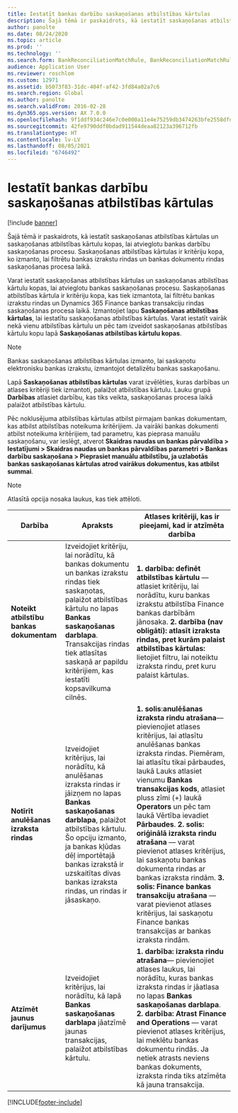 ```yaml
---
title: Iestatīt bankas darbību saskaņošanas atbilstības kārtulas
description: Šajā tēmā ir paskaidrots, kā iestatīt saskaņošanas atbilstības kārtulas un saskaņošanas atbilstības kārtulu kopas, lai atvieglotu bankas darbību saskaņošanas procesu. Saskaņošanas atbilstības kārtulas ir kritēriju kopa, ko izmanto, lai filtrētu bankas izrakstu rindas un bankas dokumentu rindas saskaņošanas procesa laikā.
author: panolte
ms.date: 08/24/2020
ms.topic: article
ms.prod: ''
ms.technology: ''
ms.search.form: BankReconciliationMatchRule, BankReconciliationMatchRuleSet
audience: Application User
ms.reviewer: roschlom
ms.custom: 12971
ms.assetid: b5073f83-31dc-404f-af42-3fd84a02a7c6
ms.search.region: Global
ms.author: panolte
ms.search.validFrom: 2016-02-28
ms.dyn365.ops.version: AX 7.0.0
ms.openlocfilehash: 9f1ddf934c246e7c0e000a11e4e75259db3474263bfe2558dfd5782c49d0cf26
ms.sourcegitcommit: 42fe9790ddf0bdad911544deaa82123a396712fb
ms.translationtype: HT
ms.contentlocale: lv-LV
ms.lasthandoff: 08/05/2021
ms.locfileid: "6746492"
---
```

# <a name="set-up-bank-reconciliation-matching-rules"></a>Iestatīt bankas darbību saskaņošanas atbilstības kārtulas

[!include [banner](../includes/banner.md)]

Šajā tēmā ir paskaidrots, kā iestatīt saskaņošanas atbilstības kārtulas un saskaņošanas atbilstības kārtulu kopas, lai atvieglotu bankas darbību saskaņošanas procesu. Saskaņošanas atbilstības kārtulas ir kritēriju kopa, ko izmanto, lai filtrētu bankas izrakstu rindas un bankas dokumentu rindas saskaņošanas procesa laikā.

Varat iestatīt saskaņošanas atbilstības kārtulas un saskaņošanas atbilstības kārtulu kopas, lai atvieglotu bankas saskaņošanas procesu. Saskaņošanas atbilstības kārtula ir kritēriju kopa, kas tiek izmantota, lai filtrētu bankas izrakstu rindas un Dynamics 365 Finance bankas transakciju rindas saskaņošanas procesa laikā. Izmantojiet lapu **Saskaņošanas atbilstības kārtulas**, lai iestatītu saskaņošanas atbilstības kārtulas. Varat iestatīt vairāk nekā vienu atbilstības kārtulu un pēc tam izveidot saskaņošanas atbilstības kārtulu kopu lapā **Saskaņošanas atbilstības kārtulu kopas**. 

> [!NOTE] 
> Bankas saskaņošanas atbilstības kārtulas izmanto, lai saskaņotu elektronisku bankas izrakstu, izmantojot detalizētu bankas saskaņošanu. 

Lapā **Saskaņošanas atbilstības kārtulas** varat izvēlēties, kuras darbības un atlases kritēriji tiek izmantoti, palaižot atbilstības kārtulu. Lauku grupā **Darbības** atlasiet darbību, kas tiks veikta, saskaņošanas procesa laikā palaižot atbilstības kārtulu.  

Pēc noklusējuma atbilstības kārtulas atbilst pirmajam bankas dokumentam, kas atbilst atbilstības noteikuma kritērijiem. Ja vairāki bankas dokumenti atbilst noteikuma kritērijiem, tad parametru, kas pieprasa manuālu saskaņošanu, var ieslēgt, atverot **Skaidras naudas un bankas pārvaldība > Iestatījumi > Skaidras naudas un bankas pārvaldības parametri > Bankas darbību saskaņošana > Pieprasiet manuālu atbilstību, ja uzlabotās bankas saskaņošanas kārtulas atrod vairākus dokumentus, kas atbilst summai**.

> [!NOTE] 
> Atlasītā opcija nosaka laukus, kas tiek attēloti.

| Darbība | Apraksts   | Atlases kritēriji, kas ir pieejami, kad ir atzīmēta darbība     |
|--------|---------------|----------------------------------------------------------|
| **Noteikt atbilstību bankas dokumentam**       | Izveidojiet kritēriju, lai norādītu, kā bankas dokumentu un bankas izrakstu rindas tiek saskaņotas, palaižot atbilstības kārtulu no lapas **Bankas saskaņošanas darblapa**. Transakcijas rindas tiek atlasītas saskaņā ar papildu kritērijiem, kas iestatīti kopsavilkuma cilnēs.                                | **1. darbība: definēt atbilstības kārtulu** — atlasiet kritēriju, lai norādītu, kuru bankas izrakstu atbilstība Finance bankas darbībām jānosaka. **2. darbība (nav obligāti): atlasīt izraksta rindas, pret kurām palaist atbilstības kārtulas:** lietojiet filtru, lai noteiktu izraksta rindu, pret kuru palaist kārtulas.                                                                                                                                                                                                                                                                                                               |
| **Notīrīt anulēšanas izraksta rindas** | Izveidojiet kritērijus, lai norādītu, kā anulēšanas izraksta rindas ir jāizņem no lapas **Bankas saskaņošanas darblapa**, palaižot atbilstības kārtulu. Šo opciju izmanto, ja bankas kļūdas dēļ importētajā bankas izrakstā ir uzskaitītas divas bankas izraksta rindas, un rindas ir jāsaskaņo. | **1. solis**:**anulēšanas izraksta rindu atrašana**— pievienojiet atlases kritērijus, lai atlasītu anulēšanas bankas izraksta rindas. Piemēram, lai atlasītu tikai pārbaudes, laukā Lauks atlasiet vienumu **Bankas transakcijas kods**, atlasiet pluss zīmi (+) laukā **Operators** un pēc tam laukā Vērtība ievadiet **Pārbaudes**. **2. solis: oriģinālā izraksta rindu atrašana** — varat pievienot atlases kritērijus, lai saskaņotu bankas dokumenta rindas ar bankas izraksta rindām. **3. solis: Finance bankas transakciju atrašana** — varat pievienot atlases kritērijus, lai saskaņotu Finance bankas transakcijas ar bankas izraksta rindām. |
| **Atzīmēt jaunus darījumus**          | Izveidojiet kritērijus, lai norādītu, kā lapā **Bankas saskaņošanas darblapa** jāatzīmē jaunas transakcijas, palaižot atbilstības kārtulu.                                                                                                                                                                 | **1. darbība: izraksta rindu atrašana**— pievienojiet atlases laukus, lai norādītu, kuras bankas izraksta rindas ir jāatlasa no lapas **Bankas saskaņošanas darblapa**. **2. darbība: Atrast Finance and Operations** — varat pievienot atlases kritērijus, lai meklētu bankas dokumentu rindās. Ja netiek atrasts neviens bankas dokuments, izraksta rinda tiks atzīmēta kā jauna transakcija.                                                                                                                                                                                                                                             |


[!INCLUDE[footer-include](../../includes/footer-banner.md)]